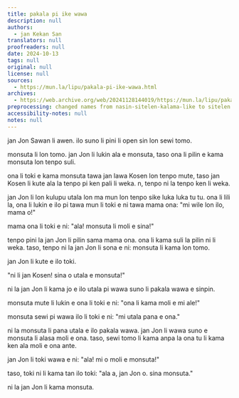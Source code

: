 ```yaml
---
title: pakala pi ike wawa
description: null
authors:
  - jan Kekan San
translators: null
proofreaders: null
date: 2024-10-13
tags: null
original: null
license: null
sources:
  - https://mun.la/lipu/pakala-pi-ike-wawa.html
archives:
  - https://web.archive.org/web/20241128144019/https://mun.la/lipu/pakala-pi-ike-wawa.html
preprocessing: changed names from nasin-sitelen-kalama-like to sitelen Lasina
accessibility-notes: null
notes: null
---
```


jan Jon Sawan li awen. ilo suno li pini li open sin lon sewi tomo.

monsuta li lon tomo. jan Jon li lukin ala e monsuta, taso ona li pilin e kama monsuta lon tenpo suli.

ona li toki e kama monsuta tawa jan lawa Kosen lon tenpo mute, taso jan Kosen li kute ala la tenpo pi ken pali li weka. n, tenpo ni la tenpo ken li weka.

jan Jon li lon kulupu utala lon ma mun lon tenpo sike luka luka tu tu. ona li lili la, ona li lukin e ilo pi tawa mun li toki e ni tawa mama ona: "mi wile lon ilo, mama o!"

mama ona li toki e ni: "ala! monsuta li moli e sina!"

tenpo pini la jan Jon li pilin sama mama ona. ona li kama suli la pilin ni li weka. taso, tenpo ni la jan Jon li sona e ni: monsuta li kama lon tomo.

jan Jon li kute e ilo toki.

"ni li jan Kosen! sina o utala e monsuta!"

ni la jan Jon li kama jo e ilo utala pi wawa suno li pakala wawa e sinpin.

monsuta mute li lukin e ona li toki e ni: "ona li kama moli e mi ale!"

monsuta sewi pi wawa ilo li toki e ni: "mi utala pana e ona."

ni la monsuta li pana utala e ilo pakala wawa. jan Jon li wawa suno e monsuta li alasa moli e ona. taso, sewi tomo li kama anpa la ona tu li kama ken ala moli e ona ante.

jan Jon li toki wawa e ni: "ala! mi o moli e monsuta!"

taso, toki ni li kama tan ilo toki: "ala a, jan Jon o. sina monsuta."

ni la jan Jon li kama monsuta.
